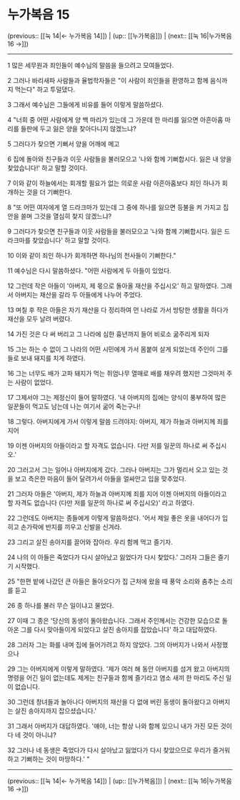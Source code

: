 # 누가복음 15

(previous:: [[눅 14|← 누가복음 14]]) | (up:: [[누가복음]]) | (next:: [[눅 16|누가복음 16 →]])

***




1 
많은 세무원과 죄인들이 예수님의 말씀을 들으려고 모여들었다. 



2 
그러나 바리새파 사람들과 율법학자들은 "이 사람이 죄인들을 환영하고 함께 음식까지 먹는다" 하고 투덜댔다. 



3 
그래서 예수님은 그들에게 비유를 들어 이렇게 말씀하셨다. 



4 
"너희 중 어떤 사람에게 양 백 마리가 있는데 그 가운데 한 마리를 잃으면 아흔아홉 마리를 들판에 두고 잃은 양을 찾아다니지 않겠느냐? 



5 
그러다가 찾으면 기뻐서 양을 어깨에 메고 



6 
집에 돌아와 친구들과 이웃 사람들을 불러모으고 '나와 함께 기뻐합시다. 잃은 내 양을 찾았습니다!' 하고 말할 것이다. 



7 
이와 같이 하늘에서는 회개할 필요가 없는 의로운 사람 아흔아홉보다 죄인 하나가 회개하는 것을 더 기뻐한다. 



8 
"또 어떤 여자에게 열 드라크마가 있는데 그 중에 하나를 잃으면 등불을 켜 가지고 집 안을 쓸며 그것을 열심히 찾지 않겠느냐? 



9 
그러다가 찾으면 친구들과 이웃 사람들을 불러모으고 '나와 함께 기뻐합시다. 잃은 드라크마를 찾았습니다' 하고 말할 것이다. 



10 
이와 같이 죄인 하나가 회개하면 하나님의 천사들이 기뻐한다." 



11 
예수님은 다시 말씀하셨다. "어떤 사람에게 두 아들이 있었다. 



12 
그런데 작은 아들이 '아버지, 제 몫으로 돌아올 재산을 주십시오' 하고 말하였다. 그래서 아버지는 재산을 갈라 두 아들에게 나누어 주었다. 



13 
며칠 후 작은 아들은 자기 재산을 다 정리하여 먼 나라로 가서 방탕한 생활을 하다가 재산을 모두 날려 버렸다. 



14 
가진 것은 다 써 버리고 그 나라에 심한 흉년까지 들어 비로소 굶주리게 되자 



15 
그는 하는 수 없이 그 나라의 어떤 시민에게 가서 몸붙여 살게 되었는데 주인이 그를 들로 보내 돼지를 치게 하였다. 



16 
그는 너무도 배가 고파 돼지가 먹는 쥐엄나무 열매로 배를 채우려 했지만 그것마저 주는 사람이 없었다. 



17 
그제서야 그는 제정신이 들어 말하였다. '내 아버지의 집에는 양식이 풍부하여 많은 일꾼들이 먹고도 남는데 나는 여기서 굶어 죽는구나! 



18 
그렇다. 아버지에게 가서 이렇게 말씀 드려야지: 아버지, 제가 하늘과 아버지께 죄를 지어 



19 
이젠 아버지의 아들이라고 할 자격도 없습니다. 다만 저를 일꾼의 하나로 써 주십시오.' 



20 
그러고서 그는 일어나 아버지에게 갔다. 그러나 아버지는 그가 멀리서 오고 있는 것을 보고 측은한 마음이 들어 달려가서 아들을 얼싸안고 입을 맞추었다. 



21 
그러자 아들은 '아버지, 제가 하늘과 아버지께 죄를 지어 이젠 아버지의 아들이라고 할 자격도 없습니다 (다만 저를 일꾼의 하나로 써 주십시오)' 라고 하였다. 



22 
그런데도 아버지는 종들에게 이렇게 말씀하셨다. '어서 제일 좋은 옷을 내어다가 입히고 손가락에 반지를 끼우고 신발을 신겨라. 



23 
그리고 살진 송아지를 끌어와 잡아라. 우리 함께 먹고 즐기자. 



24 
나의 이 아들은 죽었다가 다시 살아났고 잃었다가 다시 찾았다.' 그러자 그들은 즐기기 시작했다. 



25 
"한편 밭에 나갔던 큰 아들은 돌아오다가 집 근처에 왔을 때 풍악 소리와 춤추는 소리를 듣고 



26 
종 하나를 불러 무슨 일이냐고 물었다. 



27 
이때 그 종은 '당신의 동생이 돌아왔습니다. 그래서 주인께서는 건강한 모습으로 돌아온 그를 다시 맞아들이게 되었다고 살진 송아지를 잡았습니다' 하고 대답하였다. 



28 
그러자 그는 화를 내며 집에 들어가려고 하지 않았다. 그의 아버지가 나와서 사정했으나 



29 
그는 아버지에게 이렇게 말하였다. '제가 여러 해 동안 아버지를 섬겨 왔고 아버지의 명령을 어긴 일이 없는데도 제게는 친구들과 함께 즐기라고 염소 새끼 한 마리도 주신 일이 없습니다. 



30 
그런데 창녀들과 놀아나다 아버지의 재산을 다 없애 버린 동생이 돌아왔다고 아버지는 살진 송아지까지 잡으셨습니다.' 



31 
그래서 아버지가 대답하였다. '얘야, 너는 항상 나와 함께 있으니 내가 가진 모든 것이 다 네 것이 아니냐? 



32 
그러나 네 동생은 죽었다가 다시 살아났고 잃었다가 다시 찾았으므로 우리가 즐거워하고 기뻐하는 것이 마땅하다.' "

***

(previous:: [[눅 14|← 누가복음 14]]) | (up:: [[누가복음]]) | (next:: [[눅 16|누가복음 16 →]])
